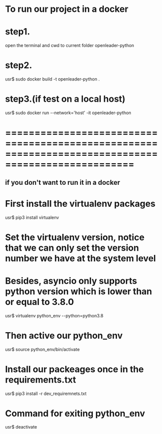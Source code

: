 # To run our project in a docker

# step1.

open the terminal and cwd to current folder openleader-python

# step2.

usr$ sudo docker build -t openleader-python .

# step3.(if test on a local host)

usr$ sudo docker run --network='host' -it openleader-python

# ====================================================================================================

## if you don't want to run it in a docker

# First install the virtualenv packages

usr$ pip3 install virtualenv

# Set the virtualenv version, notice that we can only set the version number we have at the system level

# Besides, asyncio only supports python version which is lower than or equal to 3.8.0

usr$ virtualenv python_env --python=python3.8

# Then active our python_env

usr$ source python_env/bin/activate

# Install our packeages once in the requirements.txt

usr$ pip3 install -r dev_requiremnets.txt

# Command for exiting python_env

usr$ deactivate
